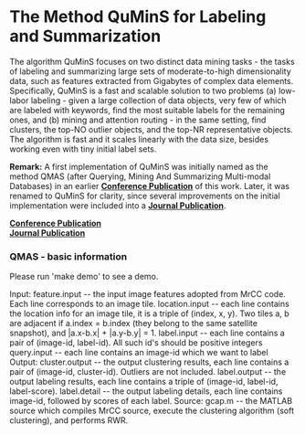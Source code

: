 # The Method QuMinS for Labeling and Summarization
    
<p>
    The algorithm QuMinS focuses on two distinct data mining tasks - the tasks of labeling and summarizing large sets of moderate-to-high dimensionality data, such as features extracted from Gigabytes of complex data elements. Specifically, QuMinS is a fast and scalable solution to two problems (a) low-labor labeling - given a large collection of data objects, very few of which are labeled with keywords, find the most suitable labels for the remaining ones, and (b) mining and attention routing - in the same setting, find clusters, the top-NO outlier objects, and the top-NR representative objects. The algorithm is fast and it scales linearly with the data size, besides working even with tiny initial label sets.
</p>
<p>
    <b>Remark:</b> A first implementation of QuMinS was initially named as the method QMAS (after Querying, Mining And Summarizing Multi-modal Databases) in an earlier <a href="http://doi.ieeecomputersociety.org/10.1109/ICDM.2010.150"><b>Conference Publication</b></a> of this work. Later, it was renamed to QuMinS for clarity, since several improvements on the initial implementation were included into a <a href="http://dx.doi.org/10.1016/j.ins.2013.11.013"><b>Journal Publication</b></a>.
</p>
<p>
    <a href="http://doi.ieeecomputersociety.org/10.1109/ICDM.2010.150"><b>Conference Publication</b></a><br/>
    <a href="http://dx.doi.org/10.1016/j.ins.2013.11.013"><b>Journal Publication</b></a><br/>
</p>

<h3>QMAS - basic information</h3>

Please run 'make demo' to see a demo.

Input:
  feature.input -- the input image features adopted from MrCC code. Each line corresponds to an image tile.
  location.input -- each line contains the location info for an image tile, it is a triple of (index, x, y). Two tiles a, b are adjacent if a.index = b.index (they belong to the same satellite snapshot), and |a.x-b.x| + |a.y-b.y| = 1.
  label.input -- each line contains a pair of (image-id, label-id). All such id's should be positive integers
  query.input -- each line contains an image-id which we want to label
Output:
  cluster.output -- the output clustering results, each line contains a pair of (image-id, cluster-id). Outliers are not included.
  label.output -- the output labeling results, each line contains a triple of (image-id, label-id, label-score).
  label.detail -- the output labeling details, each line contains image-id, followed by scores of each label.
Source:
  gcap.m -- the MATLAB source which compiles MrCC source, execute the clustering algorithm (soft clustering), and performs RWR.
